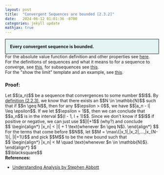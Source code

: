 ```yaml
---
layout: post
title:  "Convergent Sequences are bounded [2.3.2]"
date:   2024-06-12 01:01:36 -0700
categories: jekyll update
mathjax: true
---
```

<div style="background-color: #E3F4F4; padding: 15px 15px 15px 15px; border:1px solid black;">
  <b> Every convergent sequence is bounded.</b>
</div>
<!------------------------------------------------------------------------------------>
For the absolute value function definition and other properties see <a href="https://strncat.github.io/jekyll/update/2024/05/26/analysis-absolute-value-properties.html">here</a>.
<br>
For the definitions of sequences and what it means to for a sequence to converge, see <a href="https://strncat.github.io/jekyll/update/2024/05/21/analysis-seq-definitions.html">this</a>, for subsequences see <a href="https://strncat.github.io/jekyll/update/2024/02/10/analysis-seq-subsequences.html">this</a>.
<br>
For the "show the limit" template and an example, see <a href="https://strncat.github.io/jekyll/update/2024/05/12/analysis-seq-limit-template.html">this</a>.
<br>
<!------------------------------------------------------------------------------------>
<h3>Proof:</h3>
Let $$(a_n)$$ be a sequence that convergences to some number $$l$$. By <a href="https://strncat.github.io/jekyll/update/2024/05/21/analysis-seq-definitions.html">definition (2.2.3)</a>, we know that there exists an $$N \in \mathbb{N}$$ such that if $$n \geq N$$, then for any $$\epsilon > 0$$, we have $$|a_n - l| \leq \epsilon$$. If we let $$\epsilon = 1$$, then we can conclude that $$a_n$$ is in the interval $$(l - 1, l + 1)$$. Since we don't know if $$l$$ if positive or negative, we can just use $$|l|+1$$ (why?) and conclude
<div>
$$
\begin{align*}
|x_n| < |l| + 1 \text{whenever $n \geq N$}.
\end{align*}
$$
</div>
For the terms that come before $$N$$, let $$M = \max\{|x_1|,|x_2|,...,|x_{N-1}|, |l|+1\}$$ and pick $$M$$ to be the new bound such that
<div>
$$
\begin{align*}
|x_n| < M \quad \text{whenever $n \in \mathbb{N}$}.
\end{align*}
$$
</div>
$$\blacksquare$$
<br>
<!------------------------------------------------------------------------------------>
<b>References:</b>
<ul>
<li><a href="https://www.amazon.com/Understanding-Analysis-Undergraduate-Texts-Mathematics/dp/1493927116">Understanding Analysis by Stephen Abbott</a></li>
</ul>